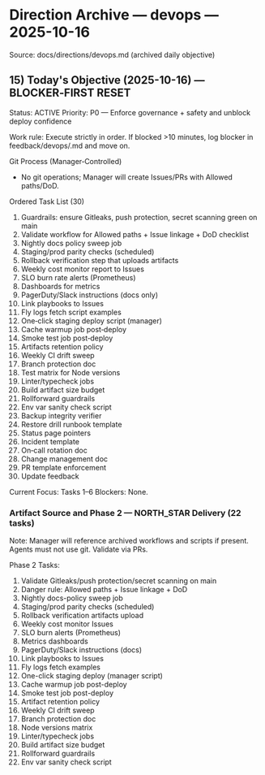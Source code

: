# Direction Archive — devops — 2025-10-16

Source: docs/directions/devops.md (archived daily objective)

## 15) Today's Objective (2025-10-16) — BLOCKER‑FIRST RESET

Status: ACTIVE
Priority: P0 — Enforce governance + safety and unblock deploy confidence

Work rule: Execute strictly in order. If blocked >10 minutes, log blocker in feedback/devops/<today>.md and move on.

Git Process (Manager‑Controlled)

- No git operations; Manager will create Issues/PRs with Allowed paths/DoD.

Ordered Task List (30)

1. Guardrails: ensure Gitleaks, push protection, secret scanning green on main
2. Validate workflow for Allowed paths + Issue linkage + DoD checklist
3. Nightly docs policy sweep job
4. Staging/prod parity checks (scheduled)
5. Rollback verification step that uploads artifacts
6. Weekly cost monitor report to Issues
7. SLO burn rate alerts (Prometheus)
8. Dashboards for metrics
9. PagerDuty/Slack instructions (docs only)
10. Link playbooks to Issues
11. Fly logs fetch script examples
12. One‑click staging deploy script (manager)
13. Cache warmup job post‑deploy
14. Smoke test job post‑deploy
15. Artifacts retention policy
16. Weekly CI drift sweep
17. Branch protection doc
18. Test matrix for Node versions
19. Linter/typecheck jobs
20. Build artifact size budget
21. Rollforward guardrails
22. Env var sanity check script
23. Backup integrity verifier
24. Restore drill runbook template
25. Status page pointers
26. Incident template
27. On‑call rotation doc
28. Change management doc
29. PR template enforcement
30. Update feedback

Current Focus: Tasks 1–6
Blockers: None.

### Artifact Source and Phase 2 — NORTH_STAR Delivery (22 tasks)

Note: Manager will reference archived workflows and scripts if present. Agents must not use git. Validate via PRs.

Phase 2 Tasks:

1. Validate Gitleaks/push protection/secret scanning on main
2. Danger rule: Allowed paths + Issue linkage + DoD
3. Nightly docs-policy sweep job
4. Staging/prod parity checks (scheduled)
5. Rollback verification artifacts upload
6. Weekly cost monitor Issues
7. SLO burn alerts (Prometheus)
8. Metrics dashboards
9. PagerDuty/Slack instructions (docs)
10. Link playbooks to Issues
11. Fly logs fetch examples
12. One-click staging deploy (manager script)
13. Cache warmup job post-deploy
14. Smoke test job post-deploy
15. Artifact retention policy
16. Weekly CI drift sweep
17. Branch protection doc
18. Node versions matrix
19. Linter/typecheck jobs
20. Build artifact size budget
21. Rollforward guardrails
22. Env var sanity check script
